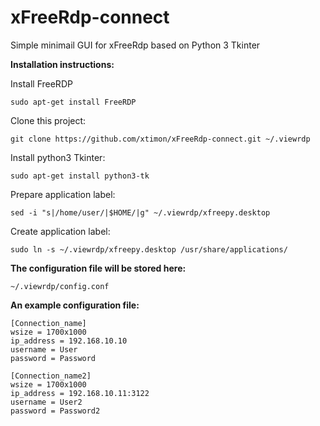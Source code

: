# xFreeRdp-connect
Simple minimail GUI for xFreeRdp based on Python 3 Tkinter

**Installation instructions:**

Install FreeRDP

    sudo apt-get install FreeRDP

Clone this project:  

    git clone https://github.com/xtimon/xFreeRdp-connect.git ~/.viewrdp

Install python3 Tkinter: 

    sudo apt-get install python3-tk

Prepare application label:

    sed -i "s|/home/user/|$HOME/|g" ~/.viewrdp/xfreepy.desktop

Create application label:

    sudo ln -s ~/.viewrdp/xfreepy.desktop /usr/share/applications/

**The configuration file will be stored here:**

    ~/.viewrdp/config.conf

**An example configuration file:**

    [Connection_name]
    wsize = 1700x1000
    ip_address = 192.168.10.10
    username = User
    password = Password
    
    [Connection_name2]
    wsize = 1700x1000
    ip_address = 192.168.10.11:3122
    username = User2
    password = Password2


